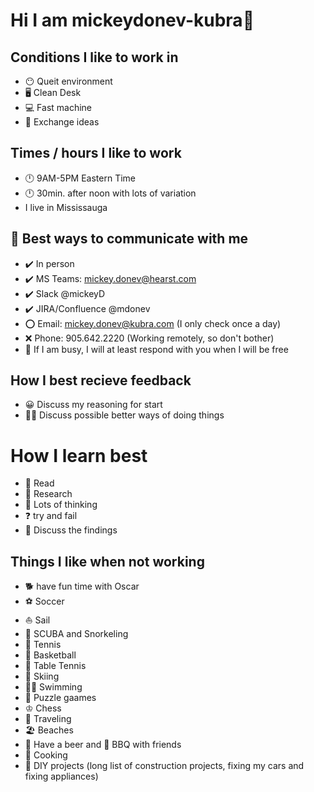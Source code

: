 # Hi I am mickeydonev-kubra👋

## Conditions I like to work in
* 😶 Queit environment
* 🖥️ Clean Desk
* 💻 Fast machine
* 🤔 Exchange ideas

## Times / hours I like to work
* 🕛 9AM-5PM Eastern Time
* 🕛 30min. after noon with lots of variation 
* I live in Mississauga

## 📱 Best ways to communicate with me
* ✔️ In person
* ✔️ MS Teams: mickey.donev@hearst.com
* ✔️ Slack @mickeyD
* ✔️ JIRA/Confluence @mdonev
* ⭕ Email: mickey.donev@kubra.com (I only check once a day)
* ❌ Phone: 905.642.2220 (Working remotely, so don't bother)
* 💬 If I am busy, I will at least respond with you when I will be free

## How I best recieve feedback
* 😀 Discuss my reasoning for start
* 👷‍♂️ Discuss possible better ways of doing things
  
# How I learn best
* 📖 Read
* 🧪 Research 
* 🧠 Lots of thinking
* ❓ try and fail
* 💭 Discuss the findings

## Things I like when not working
* 🐕 have fun time with Oscar
* ⚽ Soccer
* ⛵ Sail
* 🤿 SCUBA and Snorkeling
* 🎾 Tennis
* 🏀 Basketball
* 🏓 Table Tennis
* 🎿 Skiing
* 🏊‍♂️ Swimming
* 🧩 Puzzle gaames
* ♔ Chess
* 🧳 Traveling
* 🏖️ Beaches
* 🍺 Have a beer and 🍖 BBQ with friends
* 🍳 Cooking
* 🔨 DIY projects (long list of construction projects, fixing my cars and fixing appliances)

